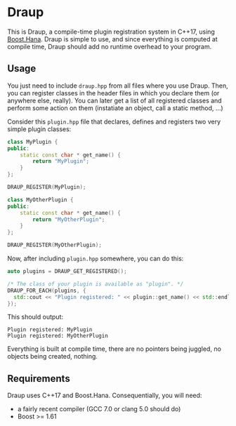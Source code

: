 Draup
=====

This is Draup, a compile-time plugin registration system in C++17, using [Boost.Hana](https://boostorg.github.io/hana/). Draup is simple to use, and since everything is computed at compile time, Draup should add no runtime overhead to your program.

Usage
-----

You just need to include `draup.hpp` from all files where you use Draup.
Then, you can register classes in the header files in which you declare them (or anywhere else, really). You can later get a list of all registered classes and perform some action on them (instatiate an object, call a static method, …)

Consider this `plugin.hpp` file that declares, defines and registers two very simple plugin classes:

```c++
class MyPlugin {
public:
	static const char * get_name() {
		return "MyPlugin";
	}
};

DRAUP_REGISTER(MyPlugin);

class MyOtherPlugin {
public:
	static const char * get_name() {
		return "MyOtherPlugin";
	}
};

DRAUP_REGISTER(MyOtherPlugin);
```

Now, after including `plugin.hpp` somewhere, you can do this:

```c++
auto plugins = DRAUP_GET_REGISTERED();

/* The class of your plugin is available as "plugin". */
DRAUP_FOR_EACH(plugins, {
  std::cout << "Plugin registered: " << plugin::get_name() << std::endl;
});
```

This should output:
```
Plugin registered: MyPlugin
Plugin registered: MyOtherPlugin
```

Everything is built at compile time, there are no pointers being juggled, no objects being created, nothing.

Requirements
------------

Draup uses C++17 and Boost.Hana. Consequentially, you will need:
* a fairly recent compiler (GCC 7.0 or clang 5.0 should do)
* Boost >= 1.61
